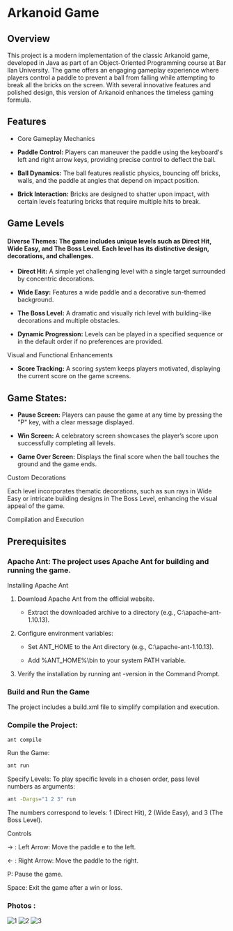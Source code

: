 # Arkanoid Game

## Overview

This project is a modern implementation of the classic Arkanoid game, developed in Java as part of an Object-Oriented Programming course at Bar Ilan University. The game offers an engaging gameplay experience where players control a paddle to prevent a ball from falling while attempting to break all the bricks on the screen. With several innovative features and polished design, this version of Arkanoid enhances the timeless gaming formula.

## Features

- Core Gameplay Mechanics

- **Paddle Control:** Players can maneuver the paddle using the keyboard's left and right arrow keys, providing precise control to deflect the ball.

- **Ball Dynamics:** The ball features realistic physics, bouncing off bricks, walls, and the paddle at angles that depend on impact position.

- **Brick Interaction:** Bricks are designed to shatter upon impact, with certain levels featuring bricks that require multiple hits to break.

## Game Levels

#### Diverse Themes: The game includes unique levels such as Direct Hit, Wide Easy, and The Boss Level. Each level has its distinctive design, decorations, and challenges.

- **Direct Hit:** A simple yet challenging level with a single target surrounded by concentric decorations.

- **Wide Easy:** Features a wide paddle and a decorative sun-themed background.

- **The Boss Level:** A dramatic and visually rich level with building-like decorations and multiple obstacles.

- **Dynamic Progression:** Levels can be played in a specified sequence or in the default order if no preferences are provided.

Visual and Functional Enhancements

- **Score Tracking:** A scoring system keeps players motivated, displaying the current score on the game screens.

## Game States:

- **Pause Screen:** Players can pause the game at any time by pressing the "P" key, with a clear message displayed.

- **Win Screen:** A celebratory screen showcases the player’s score upon successfully completing all levels.

- **Game Over Screen:** Displays the final score when the ball touches the ground and the game ends.

Custom Decorations

Each level incorporates thematic decorations, such as sun rays in Wide Easy or intricate building designs in The Boss Level, enhancing the visual appeal of the game.

Compilation and Execution

## Prerequisites

### Apache Ant: The project uses Apache Ant for building and running the game.

Installing Apache Ant

1. Download Apache Ant from the official website.

     * Extract the downloaded archive to a directory (e.g., C:\apache-ant-1.10.13).

2. Configure environment variables:

    * Set ANT_HOME to the Ant directory (e.g., C:\apache-ant-1.10.13).

    * Add %ANT_HOME%\bin to your system PATH variable.

3. Verify the installation by running ant -version in the Command Prompt.

### Build and Run the Game

The project includes a build.xml file to simplify compilation and execution.

### Compile the Project:
```bash
ant compile
```
Run the Game:
```bash
ant run
```
Specify Levels:
To play specific levels in a chosen order, pass level numbers as arguments:
```bash
ant -Dargs="1 2 3" run
```
The numbers correspond to levels: 1 (Direct Hit), 2 (Wide Easy), and 3 (The Boss Level).

Controls

-> : Left Arrow: Move the paddle
e to the left.

<- : Right Arrow: Move the paddle to the right.

P: Pause the game.

Space: Exit the game after a win or loss.

### Photos :
![1](https://github.com/user-attachments/assets/c1895001-af0b-4b08-ae85-3a79b2bfc10e)
![2](https://github.com/user-attachments/assets/f4d86bb0-a63c-4849-80c2-0ae0624ee13f)
![3](https://github.com/user-attachments/assets/9ae2398e-665b-41f3-9e39-2ca1afe079b5)
